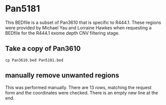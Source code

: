 # Pan5181
This BEDfile is a subset of Pan3610 that is specific to R444.1. 
These regions were provided by Michael Yau and Lorraine Hawkes when requesting a BEDfile for the R444.1 exome depth CNV filtering stage.

## Take a copy of Pan3610
`cp Pan3610.bed Pan5181.bed`

## manually remove unwanted regions
This was performed manually. There are 13 rows, matching the request form and the coordinates were checked. There is an empty new line at the end.